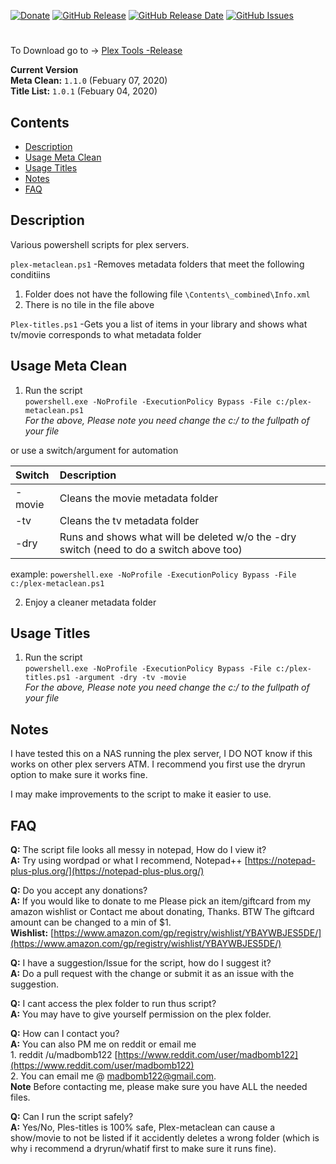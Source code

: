 [![Donate](https://img.shields.io/badge/Donate-Amazon-yellowgreen.svg?style=plastic)](https://www.amazon.com/gp/registry/wishlist/YBAYWBJES5DE/)
[![GitHub Release](https://img.shields.io/github/release/madbomb122/PlexTools.svg?style=plastic)](https://github.com/madbomb122/PlexTools/releases)
[![GitHub Release Date](https://img.shields.io/github/release-date/madbomb122/PlexTools.svg?style=plastic)](https://github.com/madbomb122/PlexTools/releases)
[![GitHub Issues](https://img.shields.io/github/issues/madbomb122/PlexTools.svg?style=plastic)](https://github.com/madbomb122/PlexTools/issues)
# 
To Download go to -> [Plex Tools -Release](https://github.com/madbomb122/PlexTools/releases)  

**Current Version**   
**Meta Clean:** `1.1.0` (Febuary 07, 2020)   
**Title List:** `1.0.1` (Febuary 04, 2020)   

## Contents
 - [Description](#description)
 - [Usage Meta Clean](#usage-meta-clean)
 - [Usage Titles](#usage-titles)
 - [Notes](#notes)
 - [FAQ](#faq)

## Description
Various powershell scripts for plex servers.   

`plex-metaclean.ps1` -Removes metadata folders that meet the following conditiins
1. Folder does not have the following file `\Contents\_combined\Info.xml`
2. There is no tile in the file above

`Plex-titles.ps1` -Gets you a list of items in your library and shows what tv/movie corresponds to what metadata folder

## Usage Meta Clean
1. Run the script  
`powershell.exe -NoProfile -ExecutionPolicy Bypass -File c:/plex-metaclean.ps1`  
*For the above, Please note you need change the c:/ to the fullpath of your file*  

or use a switch/argument for automation

|     Switch     |                                   Description                                            |
| :------------- | :----------------------------------------------------------------------------------------|
| -movie         | Cleans the movie metadata folder                                                         |
| -tv            | Cleans the tv metadata folder                                                            |
| -dry           | Runs and shows what will be deleted w/o the -dry switch (need to do a switch above too)  |
example: 
`powershell.exe -NoProfile -ExecutionPolicy Bypass -File c:/plex-metaclean.ps1`  

2. Enjoy a cleaner metadata folder  

## Usage Titles
1. Run the script  
`powershell.exe -NoProfile -ExecutionPolicy Bypass -File c:/plex-titles.ps1 -argument -dry -tv -movie`  
*For the above, Please note you need change the c:/ to the fullpath of your file*  

## Notes
I have tested this on a NAS running the plex server, I DO NOT know if this works on other plex servers ATM. I recommend you first use the dryrun option to make sure it works fine.  

I may make improvements to the script to make it easier to use.

## FAQ
**Q:** The script file looks all messy in notepad, How do I view it?   
**A:** Try using wordpad or what I recommend, Notepad++ [https://notepad-plus-plus.org/](https://notepad-plus-plus.org/) 

**Q:** Do you accept any donations?   
**A:** If you would like to donate to me Please pick an item/giftcard from my amazon wishlist or Contact me about donating, Thanks. BTW The giftcard amount can be changed to a min of $1.   
**Wishlist:** [https://www.amazon.com/gp/registry/wishlist/YBAYWBJES5DE/](https://www.amazon.com/gp/registry/wishlist/YBAYWBJES5DE/)  

**Q:** I have a suggestion/Issue for the script, how do I suggest it?   
**A:** Do a pull request with the change or submit it as an issue with the suggestion.   

**Q:** I cant access the plex folder to run thus script?   
**A:** You may have to give yourself permission on the plex folder.   

**Q:** How can I contact you?  
**A:** You can also PM me on reddit or email me  
         1. reddit /u/madbomb122 [https://www.reddit.com/user/madbomb122](https://www.reddit.com/user/madbomb122)  
         2. You can email me @ madbomb122@gmail.com.  
**Note** Before contacting me, please make sure you have ALL the needed files.

**Q:** Can I run the script safely?   
**A:** Yes/No, Ples-titles is 100% safe, Plex-metaclean can cause a show/movie to not be listed if it accidently deletes a wrong folder (which is why i recommend a dryrun/whatif first to make sure it runs fine).
